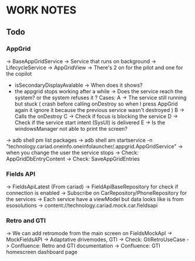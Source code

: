 # WORK NOTES

## Todo

### AppGrid
-> BaseAppGridService -> Service that runs on background -> LifecycleService
-> AppGridView -> There's 2 on for the pilot and one for the copilot

- isSecondaryDisplayAvalable -> When does it shows?
- the appgrid stops working after a while -> Does the service reach the system? or the system refuses it ? Cases:
A -> The service still running but stuck ( crash before calling onDestroy so when I press AppGrid again it ignore it because the previous service wasn't destroyed )
B -> Calls the onDestroy
C -> Check if focus is blocking the service
D -> Check if the service start intent (SysUI) is delivered
E -> Is the windowsManager not able to print the screen?

-> adb shell pm list packages
-> adb  shell am startservice -n "technology.cariad.oneinfo.oneinfolauncher/.appgrid.AppGridService" 
-> when you change the user the service stops
-> Check: AppGridDbEntryContent
-> Check: SaveAppGridEntries

### Fields API
-> FieldsApiLatest (From cariad) 
-> FieldApiBaseRepository for check if connection is enabled
-> Subscribe on CarRepository/PhoneRepository for the services
-> Each service have a viewModel but data looks like is from esosolutions
->     <string name="car_api_mocked_authority" translatable="false">content://technology.cariad.mock.car.fieldsapi</string>

### Retro and GTI
-> We can add retromode from the main screen on FieldsMockApI
-> MockFieldsAPI -> Adaptative drivemodes, GTI
-> Check: GtiRetroUseCase
-> Confluence: Retro and GTI documentation
-> Confluence: GTI homescreen dashboard page 

